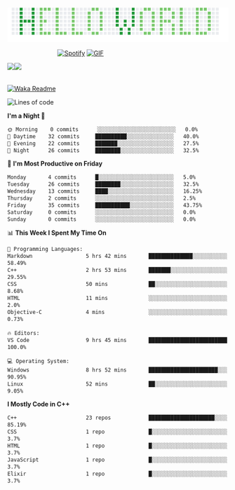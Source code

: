 <p><img align="justify" src="assets/hello_world.png" alt="img hello world"></p>

&nbsp;&nbsp;&nbsp;&nbsp;&nbsp;&nbsp;&nbsp;&nbsp;&nbsp;&nbsp;&nbsp;&nbsp;&nbsp;&nbsp;&nbsp;&nbsp;&nbsp;&nbsp;&nbsp;&nbsp;&nbsp;&nbsp;&nbsp;&nbsp;&nbsp;&nbsp;&nbsp;&nbsp;&nbsp;[![Spotify](https://novatorem-marcosbarker.vercel.app/api/spotify)](https://open.spotify.com/user/marcos_barker) [<img alt="GIF" height="130px" src="https://media.giphy.com/media/6iG7AvqmLXgTvay1dq/giphy.gif">](https://open.spotify.com/user/marcos_barker) 

<a href="https://linktr.ee/marcos_barker">
<img height="137px" src="https://readme-stats-marcosbarker.vercel.app/api?username=marcosbarker&hide_title=true&hide_border=true&show_icons=true&include_all_commits=true&count_private=true&line_height=21&text_color=000&icon_color=000&bg_color=0,2CD2B6,4FDD8D,7BD66D&theme=graywhite" /><img height="137px" src="https://readme-stats-marcosbarker.vercel.app/api/top-langs/?username=marcosbarker&hide_title=true&hide_border=true&layout=compact&langs_count=7&exclude_repo=comp426,Redventures-Movie-Quotes&text_color=000&icon_color=fff&bg_color=0,7BD66D,B0D959,CFC934&theme=graywhite" />
</a>

</br>
</br>

[![Waka Readme](https://github.com/marcosbarker/marcosbarker/actions/workflows/waka-readme.yml/badge.svg?branch=master)](https://github.com/marcosbarker/marcosbarker/actions/workflows/waka-readme.yml)
<!--START_SECTION:waka-->
![Lines of code](https://img.shields.io/badge/From%20Hello%20World%20I%27ve%20Written-3893%20lines%20of%20code-blue)

**I'm a Night 🦉** 

```text
🌞 Morning    0 commits      ░░░░░░░░░░░░░░░░░░░░░░░░░   0.0% 
🌆 Daytime    32 commits     ██████████░░░░░░░░░░░░░░░   40.0% 
🌃 Evening    22 commits     ███████░░░░░░░░░░░░░░░░░░   27.5% 
🌙 Night      26 commits     ████████░░░░░░░░░░░░░░░░░   32.5%

```
📅 **I'm Most Productive on Friday** 

```text
Monday       4 commits      █░░░░░░░░░░░░░░░░░░░░░░░░   5.0% 
Tuesday      26 commits     ████████░░░░░░░░░░░░░░░░░   32.5% 
Wednesday    13 commits     ████░░░░░░░░░░░░░░░░░░░░░   16.25% 
Thursday     2 commits      ░░░░░░░░░░░░░░░░░░░░░░░░░   2.5% 
Friday       35 commits     ███████████░░░░░░░░░░░░░░   43.75% 
Saturday     0 commits      ░░░░░░░░░░░░░░░░░░░░░░░░░   0.0% 
Sunday       0 commits      ░░░░░░░░░░░░░░░░░░░░░░░░░   0.0%

```


📊 **This Week I Spent My Time On** 

```text
💬 Programming Languages: 
Markdown                 5 hrs 42 mins       ██████████████░░░░░░░░░░░   58.49% 
C++                      2 hrs 53 mins       ███████░░░░░░░░░░░░░░░░░░   29.55% 
CSS                      50 mins             ██░░░░░░░░░░░░░░░░░░░░░░░   8.68% 
HTML                     11 mins             ░░░░░░░░░░░░░░░░░░░░░░░░░   2.0% 
Objective-C              4 mins              ░░░░░░░░░░░░░░░░░░░░░░░░░   0.73%

🔥 Editors: 
VS Code                  9 hrs 45 mins       █████████████████████████   100.0%

💻 Operating System: 
Windows                  8 hrs 52 mins       ██████████████████████░░░   90.95% 
Linux                    52 mins             ██░░░░░░░░░░░░░░░░░░░░░░░   9.05%

```

**I Mostly Code in C++** 

```text
C++                      23 repos            █████████████████████░░░░   85.19% 
CSS                      1 repo              █░░░░░░░░░░░░░░░░░░░░░░░░   3.7% 
HTML                     1 repo              █░░░░░░░░░░░░░░░░░░░░░░░░   3.7% 
JavaScript               1 repo              █░░░░░░░░░░░░░░░░░░░░░░░░   3.7% 
Elixir                   1 repo              █░░░░░░░░░░░░░░░░░░░░░░░░   3.7%

```



<!--END_SECTION:waka-->

